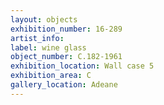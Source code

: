 ```yaml
---
layout: objects
exhibition_number: 16-289
artist_info: 
label: wine glass
object_number: C.182-1961
exhibition_location: Wall case 5 
exhibition_area: C
gallery_location: Adeane
---
```

